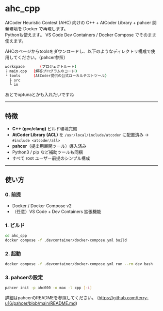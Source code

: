# ahc_cpp

AtCoder Heuristic Contest (AHC) 向けの C++ + AtCoder Library + pahcer 開発環境を Docker で再現します。  
Pythonも使えます。
VS Code Dev Containers / Docker Compose でそのまま使えます。

AHCのページからtoolsをダウンロードし、以下のようなディレクトリ構成で使用してください。（pahcer参照）
```bash
workspace       (プロジェクトルート)
├ main.cpp   (解答プログラムのコード)
└ tools      (AtCoder提供の公式ローカルテストツール)
  ├ src
  └ in
```

あとでoptunaとかも入れたいですね

---

## 特徴

- **C++ (gcc/clang)** ビルド環境完備  
- **AtCoder Library (ACL)** を `/usr/local/include/atcoder` に配置済み → `#include <atcoder/all>`  
- **pahcer**（提出用展開ツール）導入済み  
- Python3 / pip など補助ツールも同梱
- すべて root ユーザー前提のシンプル構成

---

## 使い方

### 0. 前提

- Docker / Docker Compose v2  
- （任意）VS Code + Dev Containers 拡張機能

### 1. ビルド

```bash
cd ahc_cpp
docker compose -f .devcontainer/docker-compose.yml build
```

### 2. 起動
```bash
docker compose -f .devcontainer/docker-compose.yml run --rm dev bash
```

### 3. pahcerの設定
```bash
pahcer init -p ahc000 -o max -l cpp [-i]
```
詳細はpahcerのREADMEを参照してください。
(https://github.com/terry-u16/pahcer/blob/main/README.md)


